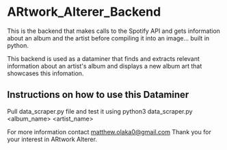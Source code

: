 # ARtwork_Alterer_Backend
This is the backend that makes calls to the Spotify API and gets information about an album and the artist before compiling it into an image... built in python.

This backend is used as a dataminer that finds and extracts relevant information about an artist's album and displays a new album art that showcases this infomation. 

## Instructions on how to use this Dataminer
Pull data_scraper.py file and test it using python3 data_scraper.py <album_name> <artist_name>

For more information contact matthew.olaka0@gmail.com
Thank you for your interest in ARtwork Alterer.

